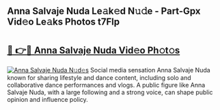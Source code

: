 ## Anna Salvaje Nuda Le𝚊k𝚎d N𝚞𝚍e - Part-Gpx Vid𝚎o Le𝚊ks Photos t7Flp

# <h2><a href="http://fbdo7oz.evod.top/?m=Anna+Salvaje+Nuda">🔗 👉🔴 Anna Salvaje Nuda Vid𝚎o Ph𝚘t𝚘s</a></h2>

[![Anna Salvaje Nuda N𝚞d𝚎s](https://i.imgur.com/8V9OHl7.gif)](http://fbdo7oz.evod.top/?m=Anna+Salvaje+Nuda)
Social media sensation Anna Salvaje Nuda known for sharing lifestyle and dance content, including solo and collaborative dance performances and vlogs. A public figure like Anna Salvaje Nuda, with a large following and a strong voice, can shape public opinion and influence policy. 
